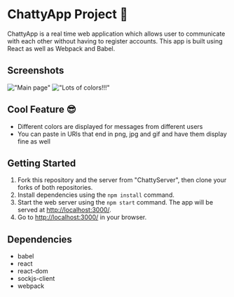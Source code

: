 # ChattyApp Project :speech_balloon:

ChattyApp is a real time web application which allows user to communicate with each other without having to register accounts. This app is built using React as well as Webpack and Babel.

## Screenshots
!["Main page"](https://github.com/shadeying/ChattyApp/blob/master/docs/main.png?raw=true)
!["Lots of colors!!!"](https://github.com/shadeying/ChattyApp/blob/master/docs/color.png?raw=true)

## Cool Feature :sunglasses:
- Different colors are displayed for messages from different users
- You can paste in URls that end in png, jpg and gif and have them display fine as well

## Getting Started

1. Fork this repository and the server from "ChattyServer", then clone your forks of both repositories.
2. Install dependencies using the `npm install` command.
3. Start the web server using the `npm start` command. The app will be served at <http://localhost:3000/>.
4. Go to <http://localhost:3000/> in your browser.

## Dependencies

- babel
- react
- react-dom
- sockjs-client
- webpack

